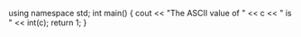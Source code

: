 using namespace std; 
int main() 
{ 
    cout << "The ASCII value of " << c << " is " << int(c); 
    return 1; 
} 

